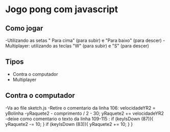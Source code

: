 # Jogo pong com javascript

## Como jogar 

-Utilizando as setas " Para cima" (para subir) e "Para baixo" (para descer)
-Multiplayer: utilizando as teclas "W" (para subir) e "S" (para descer)

## Tipos

- Contra o computador 
- Multiplayer

## Contra o computador 
-Va ao file sketch.js
-Retire o comentario da linha 106:  velocidadeYR2 = yBolinha -yRaquete2 - comprimento / 2 - 30; yRaquete2 += velocidadeYR2 
-deixe como comentario o texto da linha 109-115 :
if (keyIsDown (87)){
    yRaquete2 -= 10;
  }
   if (keyIsDown (83)){
    yRaquete2 += 10;
  } 
}

